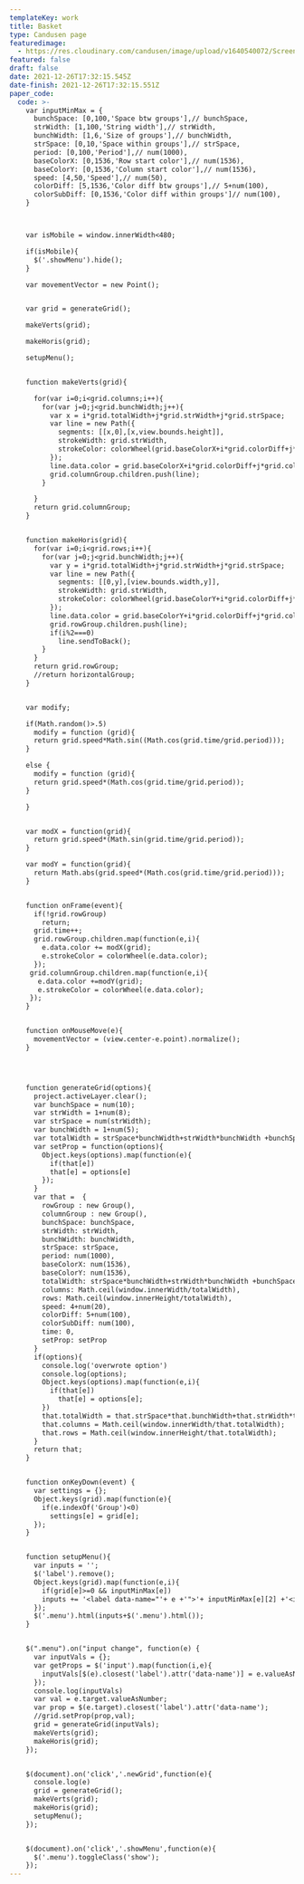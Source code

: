 ```yaml
---
templateKey: work
title: Basket
type: Candusen page
featuredimage:
  - https://res.cloudinary.com/candusen/image/upload/v1640540072/Screen_Shot_2021-12-26_at_12.34.15_PM_xsrp7e.png
featured: false
draft: false
date: 2021-12-26T17:32:15.545Z
date-finish: 2021-12-26T17:32:15.551Z
paper_code:
  code: >-
    var inputMinMax = {
      bunchSpace: [0,100,'Space btw groups'],// bunchSpace,
      strWidth: [1,100,'String width'],// strWidth,
      bunchWidth: [1,6,'Size of groups'],// bunchWidth,
      strSpace: [0,10,'Space within groups'],// strSpace,
      period: [0,100,'Period'],// num(1000),
      baseColorX: [0,1536,'Row start color'],// num(1536),
      baseColorY: [0,1536,'Column start color'],// num(1536),
      speed: [4,50,'Speed'],// num(50),
      colorDiff: [5,1536,'Color diff btw groups'],// 5+num(100),
      colorSubDiff: [0,1536,'Color diff within groups']// num(100),
    }



    var isMobile = window.innerWidth<480;

    if(isMobile){
      $('.showMenu').hide();
    }

    var movementVector = new Point();


    var grid = generateGrid();

    makeVerts(grid);

    makeHoris(grid);

    setupMenu();


    function makeVerts(grid){

      for(var i=0;i<grid.columns;i++){
        for(var j=0;j<grid.bunchWidth;j++){
          var x = i*grid.totalWidth+j*grid.strWidth+j*grid.strSpace;
          var line = new Path({
            segments: [[x,0],[x,view.bounds.height]],
            strokeWidth: grid.strWidth,
            strokeColor: colorWheel(grid.baseColorX+i*grid.colorDiff+j*grid.colorSubDiff)
          });
          line.data.color = grid.baseColorX+i*grid.colorDiff+j*grid.colorSubDiff;
          grid.columnGroup.children.push(line);
        }

      }
      return grid.columnGroup;
    }


    function makeHoris(grid){
      for(var i=0;i<grid.rows;i++){
        for(var j=0;j<grid.bunchWidth;j++){
          var y = i*grid.totalWidth+j*grid.strWidth+j*grid.strSpace;
          var line = new Path({
            segments: [[0,y],[view.bounds.width,y]],
            strokeWidth: grid.strWidth,
            strokeColor: colorWheel(grid.baseColorY+i*grid.colorDiff+j*grid.colorSubDiff)
          });
          line.data.color = grid.baseColorY+i*grid.colorDiff+j*grid.colorSubDiff;
          grid.rowGroup.children.push(line);
          if(i%2===0)
            line.sendToBack();
        }
      }
      return grid.rowGroup;
      //return horizontalGroup;
    }


    var modify;

    if(Math.random()>.5)
      modify = function (grid){
      return grid.speed*Math.sin((Math.cos(grid.time/grid.period)));
    }

    else {
      modify = function (grid){
      return grid.speed*(Math.cos(grid.time/grid.period));
    }

    }


    var modX = function(grid){
      return grid.speed*(Math.sin(grid.time/grid.period));
    }

    var modY = function(grid){
      return Math.abs(grid.speed*(Math.cos(grid.time/grid.period)));
    }


    function onFrame(event){
      if(!grid.rowGroup)
        return;
      grid.time++;
      grid.rowGroup.children.map(function(e,i){
        e.data.color += modX(grid);
        e.strokeColor = colorWheel(e.data.color);
      });
     grid.columnGroup.children.map(function(e,i){
       e.data.color +=modY(grid);
       e.strokeColor = colorWheel(e.data.color);
     });
    }


    function onMouseMove(e){
      movementVector = (view.center-e.point).normalize();
    }




    function generateGrid(options){
      project.activeLayer.clear();
      var bunchSpace = num(10);
      var strWidth = 1+num(8);
      var strSpace = num(strWidth);
      var bunchWidth = 1+num(5);
      var totalWidth = strSpace*bunchWidth+strWidth*bunchWidth +bunchSpace;
      var setProp = function(options){
        Object.keys(options).map(function(e){
          if(that[e])
          that[e] = options[e]
        });
      }
      var that =  {
        rowGroup : new Group(),
        columnGroup : new Group(),
        bunchSpace: bunchSpace,
        strWidth: strWidth,
        bunchWidth: bunchWidth,
        strSpace: strSpace,
        period: num(1000),
        baseColorX: num(1536),
        baseColorY: num(1536),
        totalWidth: strSpace*bunchWidth+strWidth*bunchWidth +bunchSpace,
        columns: Math.ceil(window.innerWidth/totalWidth),
        rows: Math.ceil(window.innerHeight/totalWidth),
        speed: 4+num(20),
        colorDiff: 5+num(100),
        colorSubDiff: num(100),
        time: 0,
        setProp: setProp
      }
      if(options){
        console.log('overwrote option')
        console.log(options);
        Object.keys(options).map(function(e,i){
          if(that[e])
            that[e] = options[e];
        })
        that.totalWidth = that.strSpace*that.bunchWidth+that.strWidth*that.bunchWidth +that.bunchSpace;
        that.columns = Math.ceil(window.innerWidth/that.totalWidth);
        that.rows = Math.ceil(window.innerHeight/that.totalWidth);
      }
      return that;
    }


    function onKeyDown(event) {
      var settings = {};
      Object.keys(grid).map(function(e){
        if(e.indexOf('Group')<0)
          settings[e] = grid[e];
      });
    }


    function setupMenu(){
      var inputs = '';
      $('label').remove();
      Object.keys(grid).map(function(e,i){
        if(grid[e]>=0 && inputMinMax[e])
        inputs += '<label data-name="'+ e +'">'+ inputMinMax[e][2] +'<input step=".1"  type="'+ (isMobile ? 'number' : 'range') +'" value="'+ grid[e] +'" min="'+ inputMinMax[e][0] +'" max="'+ inputMinMax[e][1] +'"></input></label>';
      });
      $('.menu').html(inputs+$('.menu').html());
    }


    $(".menu").on("input change", function(e) {
      var inputVals = {};
      var getProps = $('input').map(function(i,e){
        inputVals[$(e).closest('label').attr('data-name')] = e.valueAsNumber;
      });
      console.log(inputVals)
      var val = e.target.valueAsNumber;
      var prop = $(e.target).closest('label').attr('data-name');
      //grid.setProp(prop,val);
      grid = generateGrid(inputVals);
      makeVerts(grid);
      makeHoris(grid);
    });


    $(document).on('click','.newGrid',function(e){
      console.log(e)
      grid = generateGrid();
      makeVerts(grid);
      makeHoris(grid);
      setupMenu();
    });


    $(document).on('click','.showMenu',function(e){
      $('.menu').toggleClass('show');
    });
---
```


